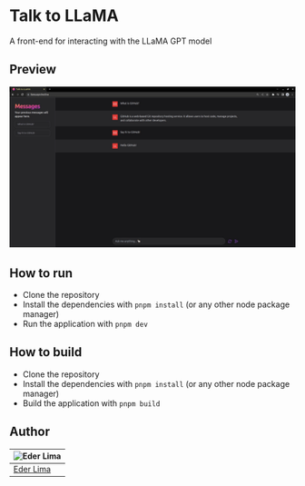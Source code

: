 # Talk to LLaMA

A front-end for interacting with the LLaMA GPT model

## Preview

![Preview of the application](images/preview.jpeg)

## How to run

- Clone the repository
- Install the dependencies with `pnpm install` (or any other node package manager)
- Run the application with `pnpm dev`

## How to build

- Clone the repository
- Install the dependencies with `pnpm install` (or any other node package manager)
- Build the application with `pnpm build`

## Author

| ![Eder Lima](https://github.com/asynched.png?size=100) |
| ------------------------------------------------------ |
| [Eder Lima](https://github.com/asynched)               |
